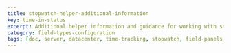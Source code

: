 ```yaml
---
title: stopwatch-helper-additional-information
key: time-in-status
excerpt: Additional helper information and guidance for working with stopwatch fields in Time in Status plugin configurations and implementations.
category: field-types-configuration
tags: [doc, server, datacenter, time-tracking, stopwatch, field-panels, time-in-status, field-configuration]
---
```

